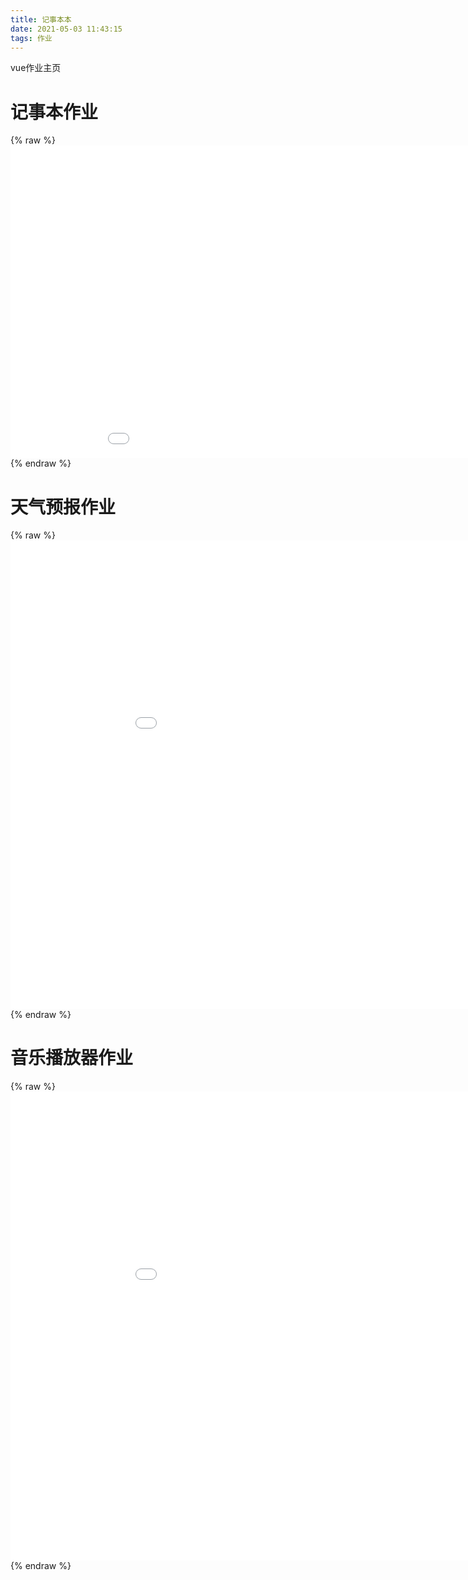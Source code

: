 ```yaml
---
title: 记事本本
date: 2021-05-03 11:43:15
tags: 作业
---
```

vue作业主页<!--more-->
# 记事本作业

{% raw %}
	<iframe src="/asset/notebook.html" width="1000" height="500" frameborder="0" scrolling="auto"  style="width: 1000px;"></iframe>	
​    {% endraw %}

# 天气预报作业

{% raw %}
	<iframe src="/asset/weather.html" width="1000" height="750" frameborder="0" scrolling="auto" style="width: 1000px;"></iframe>	
​    {% endraw %}

# 音乐播放器作业

{% raw %}
	<iframe src="/asset/music.html" width="1000" height="750" frameborder="0" scrolling="auto" style="width: 1000px;"></iframe>	
​    {% endraw %}